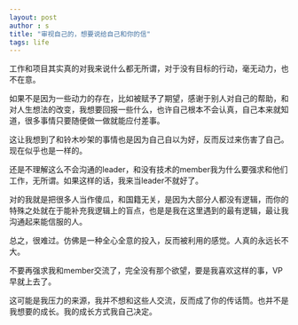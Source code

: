 ```yaml
---
layout: post
author : s
title: "审视自己的，想要说给自己和你的信"
tags: life
---
```


工作和项目其实真的对我来说什么都无所谓，对于没有目标的行动，毫无动力，也不在意。

如果不是因为一些动力的存在，比如被赋予了期望，感谢于别人对自己的帮助，和对人生想法的改变，我想要回报一些什么，也许自己根本不会认真，自己本来就知道，很多事情只要随便做一做就能应付差事。

这让我想到了和铃木吵架的事情也是因为自己自以为好，反而反过来伤害了自己。现在似乎也是一样的。

还是不理解这么不会沟通的leader，和没有技术的member我为什么要强求和他们工作，无所谓。如果这样的话，我来当leader不就好了。

对的我就是把很多人当作傻瓜，和国籍无关，是因为大部分人都没有逻辑，而你的特殊之处就在于能补充我逻辑上的盲点，也是是我在这里遇到的最有逻辑，最让我沟通起来能信服的人。

总之，很难过。仿佛是一种全心全意的投入，反而被利用的感觉。人真的永远长不大。

不要再强求我和member交流了，完全没有那个欲望，要是我喜欢这样的事，VP早就上去了。

这可能是我压力的来源，我并不想和这些人交流，反而成了你的传话筒。也并不是我想要的成长。我的成长方式我自己决定。

